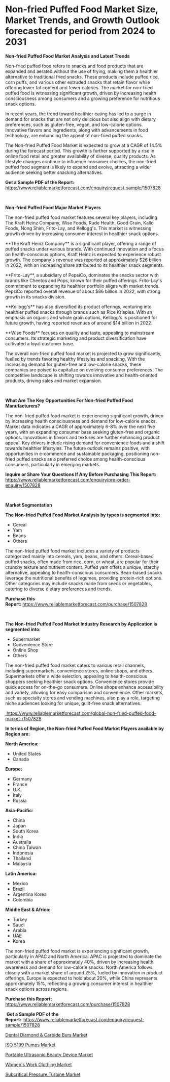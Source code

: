 <p><h1>Non-fried Puffed Food Market Size, Market Trends, and Growth Outlook forecasted for period from 2024 to 2031</h1></p><p><strong>Non-fried Puffed Food Market Analysis and Latest Trends</strong></p>
<p><p>Non-fried puffed food refers to snacks and food products that are expanded and aerated without the use of frying, making them a healthier alternative to traditional fried snacks. These products include puffed rice, corn puffs, and various other extruded snacks that retain flavor while offering lower fat content and fewer calories. The market for non-fried puffed food is witnessing significant growth, driven by increasing health consciousness among consumers and a growing preference for nutritious snack options.</p><p>In recent years, the trend toward healthier eating has led to a surge in demand for snacks that are not only delicious but also align with dietary preferences, such as gluten-free, vegan, and low-calorie options. Innovative flavors and ingredients, along with advancements in food technology, are enhancing the appeal of non-fried puffed snacks.</p><p>The Non-fried Puffed Food Market is expected to grow at a CAGR of 14.5% during the forecast period. This growth is further supported by a rise in online food retail and greater availability of diverse, quality products. As lifestyle changes continue to influence consumer choices, the non-fried puffed food segment is likely to expand and evolve, attracting a wider audience seeking better snacking alternatives.</p></p>
<p><strong>Get a Sample PDF of the Report:&nbsp;</strong> <a href="https://www.reliablemarketforecast.com/enquiry/request-sample/1507828">https://www.reliablemarketforecast.com/enquiry/request-sample/1507828</a></p>
<p>&nbsp;</p>
<p><strong>Non-fried Puffed Food Major Market Players</strong></p>
<p><p>The non-fried puffed food market features several key players, including The Kraft Heinz Company, Wise Foods, Rude Health, Good Grain, Kallo Foods, Nong Shim, Frito-Lay, and Kellogg's. This market is witnessing growth driven by increasing consumer interest in healthier snack options.</p><p>**The Kraft Heinz Company** is a significant player, offering a range of puffed snacks under various brands. With continued innovation and a focus on health-conscious options, Kraft Heinz is expected to experience robust growth. The company's revenue was reported at approximately $26 billion in 2022, with an increasing share attributed to its healthier snack segments.</p><p>**Frito-Lay**, a subsidiary of PepsiCo, dominates the snacks sector with brands like Cheetos and Pops, known for their puffed offerings. Frito-Lay's commitment to expanding its healthier portfolio aligns with market trends. PepsiCo reported overall revenue of about $86 billion in 2022, with strong growth in its snacks division.</p><p>**Kellogg's** has also diversified its product offerings, venturing into healthier puffed snacks through brands such as Rice Krispies. With an emphasis on organic and whole grain options, Kellogg's is positioned for future growth, having reported revenues of around $14 billion in 2022.</p><p>**Wise Foods** focuses on quality and taste, appealing to mainstream consumers. Its strategic marketing and product diversification have cultivated a loyal customer base.</p><p>The overall non-fried puffed food market is projected to grow significantly, fuelled by trends favoring healthy lifestyles and snacking. With the increasing demand for gluten-free and low-calorie snacks, these companies are poised to capitalize on evolving consumer preferences. The competitive landscape is shifting towards innovative and health-oriented products, driving sales and market expansion.</p></p>
<p>&nbsp;</p>
<p><strong>What Are The Key Opportunities For Non-fried Puffed Food Manufacturers?</strong></p>
<p><p>The non-fried puffed food market is experiencing significant growth, driven by increasing health consciousness and demand for low-calorie snacks. Market data indicates a CAGR of approximately 6-8% over the next five years, with an expanding consumer base seeking gluten-free and organic options. Innovations in flavors and textures are further enhancing product appeal. Key drivers include rising demand for convenience foods and a shift towards healthier lifestyles. The future outlook remains positive, with opportunities in e-commerce and sustainable packaging, positioning non-fried puffed snacks as a preferred choice among health-conscious consumers, particularly in emerging markets.</p></p>
<p><strong>Inquire or Share Your Questions If Any Before Purchasing This Report:</strong> <a href="https://www.reliablemarketforecast.com/enquiry/pre-order-enquiry/1507828">https://www.reliablemarketforecast.com/enquiry/pre-order-enquiry/1507828</a></p>
<p>&nbsp;</p>
<p><strong>Market Segmentation</strong></p>
<p><strong>The Non-fried Puffed Food Market Analysis by types is segmented into:</strong></p>
<p><ul><li>Cereal</li><li>Yam</li><li>Beans</li><li>Others</li></ul></p>
<p><p>The non-fried puffed food market includes a variety of products categorized mainly into cereals, yam, beans, and others. Cereal-based puffed snacks, often made from rice, corn, or wheat, are popular for their crunchy texture and nutrient content. Puffed yam offers a unique, starchy alternative, appealing to health-conscious consumers. Bean-based snacks leverage the nutritional benefits of legumes, providing protein-rich options. Other categories may include snacks made from seeds or vegetables, catering to diverse dietary preferences and trends.</p></p>
<p><strong>Purchase this Report:&nbsp;</strong><a href="https://www.reliablemarketforecast.com/purchase/1507828">https://www.reliablemarketforecast.com/purchase/1507828</a></p>
<p>&nbsp;</p>
<p><strong>The Non-fried Puffed Food Market Industry Research by Application is segmented into:</strong></p>
<p><ul><li>Supermarket</li><li>Convenience Store</li><li>Online Shop</li><li>Others</li></ul></p>
<p><p>The non-fried puffed food market caters to various retail channels, including supermarkets, convenience stores, online shops, and others. Supermarkets offer a wide selection, appealing to health-conscious shoppers seeking healthier snack options. Convenience stores provide quick access for on-the-go consumers. Online shops enhance accessibility and variety, allowing for easy comparison and convenience. Other markets, such as specialty stores and vending machines, also play a role, targeting niche audiences looking for unique, guilt-free snack alternatives.</p></p>
<p><a href="https://www.reliablemarketforecast.com/global-non-fried-puffed-food-market-r1507828">&nbsp;https://www.reliablemarketforecast.com/global-non-fried-puffed-food-market-r1507828</a></p>
<p><strong>In terms of Region, the Non-fried Puffed Food Market Players available by Region are:</strong></p>
<p>
    <p> <strong> North America: </strong>
        <ul>
            <li>United States</li>
            <li>Canada</li>
        </ul>
        </p> 
    <p> <strong> Europe: </strong>
        <ul>
            <li>Germany</li>
            <li>France</li>
            <li>U.K.</li>
            <li>Italy</li>
            <li>Russia</li>
        </ul>
        </p> 
    <p> <strong> Asia-Pacific: </strong>
        <ul>
            <li>China</li>
            <li>Japan</li>
            <li>South Korea</li>
            <li>India</li>
            <li>Australia</li>
            <li>China Taiwan</li>
            <li>Indonesia</li>
            <li>Thailand</li>
            <li>Malaysia</li>
        </ul>
        </p> 
    <p> <strong> Latin America: </strong>
        <ul>
            <li>Mexico</li>
            <li>Brazil</li>
            <li>Argentina Korea</li>
            <li>Colombia</li>
        </ul>
        </p> 
    <p> <strong> Middle East & Africa: </strong>
        <ul>
            <li>Turkey</li>
            <li>Saudi</li>
            <li>Arabia</li>
            <li>UAE</li>
            <li>Korea</li>
        </ul>
    </p>
    </p>
<p><p>The non-fried puffed food market is experiencing significant growth, particularly in APAC and North America. APAC is projected to dominate the market with a share of approximately 40%, driven by increasing health awareness and demand for low-calorie snacks. North America follows closely with a market share of around 25%, fueled by innovation in product offerings. Europe is expected to hold about 20%, while China represents approximately 15%, reflecting a growing consumer interest in healthier snack options across regions.</p></p>
<p><strong>Purchase this Report: </strong><a href="https://www.reliablemarketforecast.com/purchase/1507828">https://www.reliablemarketforecast.com/purchase/1507828</a></p>
<p>&nbsp;<strong>Get a Sample PDF of the Report:&nbsp;&nbsp;</strong><a href="https://www.reliablemarketforecast.com/enquiry/request-sample/1507828">https://www.reliablemarketforecast.com/enquiry/request-sample/1507828</a></p>
<p><strong></strong></p>
<p><p><a href="https://medium.com/@nargishussain127/dental-diamond-carbide-burs-market-size-is-growing-at-cagr-of-11-2-ae32d16654eb?postPublishedType=repub">Dental Diamond & Carbide Burs Market</a></p><p><a href="https://www.linkedin.com/pulse/strategic-roadmap-success-global-iso-5199-pumps-market-analysis2024-wklne?trackingId=rGKkoU%2BNTp%2ByVOjd%2F0rYhA%3D%3D">ISO 5199 Pumps Market</a></p><p><a href="https://medium.com/@nargishussain127/global-perspectives-on-portable-ultrasonic-beauty-device-market-trends-challenges-and-forecast-7d672346faa0?postPublishedType=repub">Portable Ultrasonic Beauty Device Market</a></p><p><a href="https://issuu.com/reportprime-2/docs/womens-work-clothing-market-size-20_33c770ecd5f001">Women's Work Clothing Market</a></p><p><a href="https://github.com/PeterParrish5/Market-Research-Report-List-6/blob/main/subcritical-pressure-turbine-market.md">Subcritical Pressure Turbine Market</a></p></p>